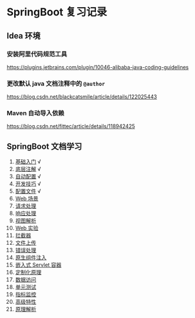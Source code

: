 # SpringBoot 复习记录
## Idea 环境
### 安装阿里代码规范工具
https://plugins.jetbrains.com/plugin/10046-alibaba-java-coding-guidelines
### 更改默认 java 文档注释中的 `@author`
https://blog.csdn.net/blackcatsmile/article/details/122025443
### Maven 自动导入依赖
https://blog.csdn.net/fittec/article/details/118942425
## SpringBoot 文档学习
1. [基础入门](./markdown/1.md) √
2. [底层注解](./markdown/2.md) √
3. [自动配置](./markdown/3.md) √
4. [开发技巧](./markdown/4.md) √
5. [配置文件](./markdown/5.md) √
6. [Web 场景]()
7. [请求处理]()
8. [响应处理]()
9. [视图解析]()
10. [Web 实验]()
11. [拦截器]()
12. [文件上传]()
13. [错误处理]()
14. [原生组件注入]()
15. [嵌入式 Servlet 容器]()
16. [定制化原理]()
17. [数据访问]()
18. [单元测试]()
19. [指标监控]()
20. [高级特性]()
21. [原理解析]()